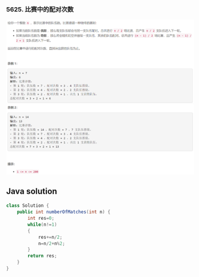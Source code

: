 ### 5625. 比赛中的配对次数

<img src="1.png" alt=" " title="." style="zoom:150%;" />  

<img src="2.png" alt=" " title="." style="zoom:150%;" />

## Java solution

```java
class Solution {
    public int numberOfMatches(int n) {
        int res=0;  
        while(n!=1)
        {
            res+=n/2;
            n=n/2+n%2;
        }
        return res;
    }
}


```
